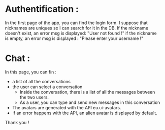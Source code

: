 # Authentification :

In the first page of the app, you can find the login form.
I suppose that nicknames are uniques so I can search for it in the DB.
If the nickname doesn't exist, an error msg is displayed:  "User not found !"
if the nickname is empty, an error msg is displayed : "Please enter your username !"

# Chat :
In this page, you can fin : 
- a list of all the conversations
- the user can select a conversation
  - Inside the conversation, there is a list of all the messages between the two users.
  - As a user, you can type and send new messages in this conversation
- The avatars are generated with the API eu.ui-avatars.
- If an error happens with the API, an alien avatar is displayed by default.


Thank you !